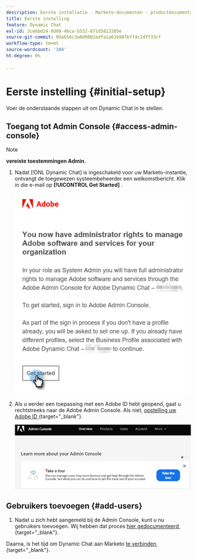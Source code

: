 ```yaml
---
description: Eerste installatie - Marketo-documenten - productdocumentatie
title: Eerste instelling
feature: Dynamic Chat
exl-id: 3ce6bd24-8d08-46ca-b532-871d5813205e
source-git-commit: 09a656c3a0d0002edfa1a61b987bff4c1dff33cf
workflow-type: tm+mt
source-wordcount: '104'
ht-degree: 0%

---
```


# Eerste instelling {#initial-setup}

Voer de onderstaande stappen uit om Dynamic Chat in te stellen.

## Toegang tot Admin Console {#access-admin-console}

>[!NOTE]
>
>**vereiste toestemmingen Admin.**

1. Nadat [!DNL Dynamic Chat] is ingeschakeld voor uw Marketo-instantie, ontvangt de toegewezen systeembeheerder een welkomstbericht. Klik in die e-mail op **[!UICONTROL Get Started]** .

   ![](assets/initial-setup-1.png)

1. Als u eerder een toepassing met een Adobe ID hebt geopend, gaat u rechtstreeks naar de Adobe Admin Console. Als niet, [&#x200B; opstelling uw Adobe ID &#x200B;](https://helpx.adobe.com/nl/manage-account/using/create-update-adobe-id.html){target="_blank"}.

   ![](assets/initial-setup-2.png)

## Gebruikers toevoegen {#add-users}

1. Nadat u zich hebt aangemeld bij de Admin Console, kunt u nu gebruikers toevoegen. Wij hebben dat proces [&#x200B; hier gedocumenteerd &#x200B;](/help/marketo/product-docs/demand-generation/dynamic-chat/setup-and-configuration/add-or-remove-chat-users.md#add-a-chat-user){target="_blank"}.

Daarna, is het tijd om Dynamic Chat aan Marketo [&#x200B; te verbinden &#x200B;](/help/marketo/product-docs/demand-generation/dynamic-chat/integrations/adobe-marketo-engage.md){target="_blank"}.
